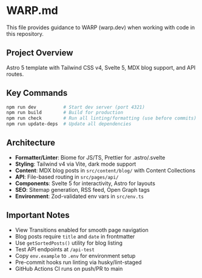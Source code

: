 # WARP.md

This file provides guidance to WARP (warp.dev) when working with code in this repository.

## Project Overview
Astro 5 template with Tailwind CSS v4, Svelte 5, MDX blog support, and API routes.

## Key Commands
```bash
npm run dev          # Start dev server (port 4321)
npm run build        # Build for production
npm run check        # Run all linting/formatting (use before commits)
npm run update-deps  # Update all dependencies
```

## Architecture
- **Formatter/Linter**: Biome for JS/TS, Prettier for .astro/.svelte
- **Styling**: Tailwind v4 via Vite, dark mode support
- **Content**: MDX blog posts in `src/content/blog/` with Content Collections
- **API**: File-based routing in `src/pages/api/`
- **Components**: Svelte 5 for interactivity, Astro for layouts
- **SEO**: Sitemap generation, RSS feed, Open Graph tags
- **Environment**: Zod-validated env vars in `src/env.ts`

## Important Notes
- View Transitions enabled for smooth page navigation
- Blog posts require `title` and `date` in frontmatter
- Use `getSortedPosts()` utility for blog listing
- Test API endpoints at `/api-test`
- Copy `env.example` to `.env` for environment setup
- Pre-commit hooks run linting via husky/lint-staged
- GitHub Actions CI runs on push/PR to main
